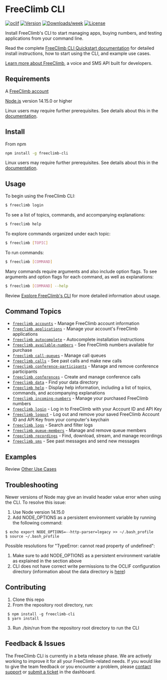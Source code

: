 # FreeClimb CLI
[![oclif](https://img.shields.io/badge/cli-oclif-brightgreen.svg)](https://oclif.io) [![Version](https://img.shields.io/npm/v/freeclimb-cli.svg)](https://npmjs.org/package/freeclimb-cli) [![Downloads/week](https://img.shields.io/npm/dw/freeclimb-cli.svg)](https://npmjs.org/package/freeclimb-cli) [![License](https://img.shields.io/npm/l/freeclimb-cli.svg)](https://github.com/FreeClimbAPI/freeclimb-cli/blob/master/package.json)

Install FreeClimb's CLI to start managing apps, buying numbers, and testing applications from your command line.

Read the complete [FreeClimb CLI Quickstart documentation](https://docs.freeclimb.com/docs/freeclimb-cli-quickstart) for detailed install instructions, how to start using the CLI, and example use cases.

[Learn more about FreeClimb](https://www.freeclimb.com/), a voice and SMS API built for developers.

## Requirements
A [FreeClimb account](https://freeclimb.com/dashboard/)

[Node.js](https://nodejs.org/en/download/) version 14.15.0 or higher

Linux users may require further prerequisites. See details about this in the [documentation](https://docs.freeclimb.com/docs/freeclimb-cli-quickstart#linux).

## Install 
From npm
```sh
npm install -g freeclimb-cli
```
Linux users may require further prerequisites. See details about this in the [documentation](https://docs.freeclimb.com/docs/freeclimb-cli-quickstart#linux).

## Usage
To begin using the FreeClimb CLI:
```sh
$ freeclimb login
```
To see a list of topics, commands, and accompanying explanations:
```sh
$ freeclimb help
```
To explore commands organized under each topic:
```sh
$ freeclimb [TOPIC]
```
To run commands:
```sh
$ freeclimb [COMMAND]
```
Many commands require arguments and also include option flags. To see arguments and option flags for each command, as well as explanations:
```sh
$ freeclimb [COMMAND] --help
```
Review [Explore FreeClimb's CLI](https://docs.freeclimb.com/docs/freeclimb-cli-quickstart#explore-freeclimbs-cli) for more detailed information about usage.

## Command Topics
* [`freeclimb accounts`](docs/accounts.md) - Manage FreeClimb account information
* [`freeclimb applications`](docs/applications.md) - Manage your account's FreeClimb applications
* [`freeclimb autocomplete`](docs/autocomplete.md) - Autocomplete installation instructions
* [`freeclimb available-numbers`](docs/available-numbers.md) - See FreeClimb numbers available for purchase
* [`freeclimb call-queues`](docs/call-queues.md) - Manage call queues
* [`freeclimb calls`](docs/calls.md) - See past calls and make new calls
* [`freeclimb conference-participants`](docs/conference-participants.md) - Manage and remove conference participants
* [`freeclimb conferences`](docs/conferences.md) - Create and manage conference calls
* [`freeclimb data`](docs/data.md) - Find your data directory
* [`freeclimb help`](docs/help.md) - Display help information, including a list of topics, commands, and accompanying explanations
* [`freeclimb incoming-numbers`](docs/incoming-numbers.md) - Manage your purchased FreeClimb numbers
* [`freeclimb login`](docs/login.md) - Log in to FreeClimb with your Account ID and API Key
* [`freeclimb logout`](docs/logout.md) - Log out and remove your saved FreeClimb Account ID and API Key from your computer's keychain
* [`freeclimb logs`](docs/logs.md) - Search and filter logs
* [`freeclimb queue-members`](docs/queue-members.md) - Manage and remove queue members
* [`freeclimb recordings`](docs/recordings.md) - Find, download, stream, and manage recordings
* [`freeclimb sms`](docs/sms.md) - See past messages and send new messages

## Examples
Review [Other Use Cases](https://docs.freeclimb.com/docs/freeclimb-cli-quickstart#other-use-cases)

## Troubleshooting
Newer versions of Node may give an invalid header value error when using the CLI. To resolve this issue: 
 1. Use Node version 14.15.0
 2. Add NODE_OPTIONS as a persistent environment variable by running the following command:
 ```
 $ echo export NODE_OPTIONS=--http-parser=legacy >> ~/.bash_profile
 $ source ~/.bash_profile
 ```
Possible resolutions for "TypeError: cannot read property of undefined":
 1. Make sure to add NODE_OPTIONS as a persistent environment variable as explained in the section above
 2. CLI does not have correct write permissions to the OCLIF configuration directory (information about the data directory is [here](https://oclif.io/docs/config))

## Contributing
1. Clone this repo
2. From the repository root directory, run: 
```
 $ npm install -g freeclimb-cli
 $ yarn install
```
3. Run ./bin/run from the repository root directory to run the CLI

## Feedback & Issues
The FreeClimb CLI is currently in a beta release phase. We are actively working to improve it for all your FreeClimb-related needs. If you would like to give the team feedback or you encounter a problem, please [contact support](https://www.freeclimb.com/support/) or [submit a ticket](https://freeclimb.com/dashboard/portal/support) in the dashboard.

